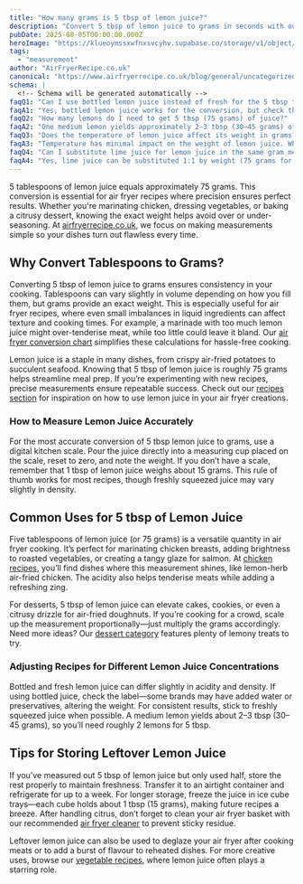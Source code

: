 ```yaml
---
title: "How many grams is 5 tbsp of lemon juice?"
description: "Convert 5 tbsp of lemon juice to grams in seconds with our simple guide. Perfect for air fryer recipes and precise cooking measurements."
pubDate: 2025-08-05T00:00:00.000Z
heroImage: "https://klueoymssxwfnxsvcyhv.supabase.co/storage/v1/object/public/Shmucket/how-many-grams-is-5-tbsp-lemon-juice.webp"
tags:
  - "measurement"
author: "AirFryerRecipe.co.uk"
canonical: "https://www.airfryerrecipe.co.uk/blog/general/uncategorized/how-many-grams-is-5-tbsp-lemon-juice"
schema: |
  <!-- Schema will be generated automatically -->
faqQ1: "Can I use bottled lemon juice instead of fresh for the 5 tbsp to grams conversion?"
faqA1: "Yes, bottled lemon juice works for the conversion, but check the label for additives. Pure bottled juice weighs roughly the same as fresh—about 15 grams per tbsp. However, some brands dilute their product, which may slightly alter the weight or acidity. For best results in air fryer recipes, fresh juice is preferred."
faqQ2: "How many lemons do I need to get 5 tbsp (75 grams) of juice?"
faqA2: "One medium lemon yields approximately 2–3 tbsp (30–45 grams) of juice, so you’ll need about 2 lemons for 5 tbsp. Roll the lemons on a counter before juicing to maximise yield. If your recipe calls for precise measurements, use a scale to confirm you’ve reached 75 grams."
faqQ3: "Does the temperature of lemon juice affect its weight in grams?"
faqA3: "Temperature has minimal impact on the weight of lemon juice. Whether cold or room temperature, 5 tbsp will still equate to roughly 75 grams. However, chilled juice may pour more slowly, so let it sit for a few minutes if precision is crucial."
faqQ4: "Can I substitute lime juice for lemon juice in the same gram measurement?"
faqA4: "Yes, lime juice can be substituted 1:1 by weight (75 grams for 5 tbsp), but expect a slightly different flavour profile. Lime is more tart and floral, which works well in marinades or seafood dishes. Adjust other seasonings accordingly to balance the taste."
---
```

<p>5 tablespoons of lemon juice equals approximately 75 grams. This conversion is essential for air fryer recipes where precision ensures perfect results. Whether you're marinating chicken, dressing vegetables, or baking a citrusy dessert, knowing the exact weight helps avoid over or under-seasoning. At <a href=https://www.airfryerrecipe.co.uk>airfryerrecipe.co.uk</a>, we focus on making measurements simple so your dishes turn out flawless every time.</p>

<h2>Why Convert Tablespoons to Grams?</h2>  
<p>Converting 5 tbsp of lemon juice to grams ensures consistency in your cooking. Tablespoons can vary slightly in volume depending on how you fill them, but grams provide an exact weight. This is especially useful for air fryer recipes, where even small imbalances in liquid ingredients can affect texture and cooking times. For example, a marinade with too much lemon juice might over-tenderise meat, while too little could leave it bland. Our <a href=https://www.airfryerrecipe.co.uk/air-fryer-conversion-chart>air fryer conversion chart</a> simplifies these calculations for hassle-free cooking.</p>  

<p>Lemon juice is a staple in many dishes, from crispy air-fried potatoes to succulent seafood. Knowing that 5 tbsp of lemon juice is roughly 75 grams helps streamline meal prep. If you’re experimenting with new recipes, precise measurements ensure repeatable success. Check out our <a href=https://www.airfryerrecipe.co.uk/recipes>recipes section</a> for inspiration on how to use lemon juice in your air fryer creations.</p>  

<h3>How to Measure Lemon Juice Accurately</h3>  
<p>For the most accurate conversion of 5 tbsp lemon juice to grams, use a digital kitchen scale. Pour the juice directly into a measuring cup placed on the scale, reset to zero, and note the weight. If you don’t have a scale, remember that 1 tbsp of lemon juice weighs about 15 grams. This rule of thumb works for most recipes, though freshly squeezed juice may vary slightly in density.</p>  

<h2>Common Uses for 5 tbsp of Lemon Juice</h2>  
<p>Five tablespoons of lemon juice (or 75 grams) is a versatile quantity in air fryer cooking. It’s perfect for marinating chicken breasts, adding brightness to roasted vegetables, or creating a tangy glaze for salmon. At <a href=https://www.airfryerrecipe.co.uk/recipe-category/chicken>chicken recipes</a>, you’ll find dishes where this measurement shines, like lemon-herb air-fried chicken. The acidity also helps tenderise meats while adding a refreshing zing.</p>  

<p>For desserts, 5 tbsp of lemon juice can elevate cakes, cookies, or even a citrusy drizzle for air-fried doughnuts. If you’re cooking for a crowd, scale up the measurement proportionally—just multiply the grams accordingly. Need more ideas? Our <a href=https://www.airfryerrecipe.co.uk/recipe-category/dessert>dessert category</a> features plenty of lemony treats to try.</p>  

<h3>Adjusting Recipes for Different Lemon Juice Concentrations</h3>  
<p>Bottled and fresh lemon juice can differ slightly in acidity and density. If using bottled juice, check the label—some brands may have added water or preservatives, altering the weight. For consistent results, stick to freshly squeezed juice when possible. A medium lemon yields about 2–3 tbsp (30–45 grams), so you’ll need roughly 2 lemons for 5 tbsp.</p>  

<h2>Tips for Storing Leftover Lemon Juice</h2>  
<p>If you’ve measured out 5 tbsp of lemon juice but only used half, store the rest properly to maintain freshness. Transfer it to an airtight container and refrigerate for up to a week. For longer storage, freeze the juice in ice cube trays—each cube holds about 1 tbsp (15 grams), making future recipes a breeze. After handling citrus, don’t forget to clean your air fryer basket with our recommended <a href=https://www.airfryerrecipe.co.uk/air-fryer-cleaner>air fryer cleaner</a> to prevent sticky residue.</p>  

<p>Leftover lemon juice can also be used to deglaze your air fryer after cooking meats or to add a burst of flavour to reheated dishes. For more creative uses, browse our <a href=https://www.airfryerrecipe.co.uk/recipe-category/vegetables>vegetable recipes</a>, where lemon juice often plays a starring role.</p>
